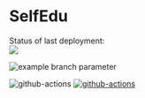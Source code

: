 # SelfEdu

Status of last deployment: <br>
<img src="https://github.com/Masimaka/SelfEdu/workflows/CI/badge.svg?"></br>

![example branch parameter](https://github.com/Masimaka/SelfEdu/workflows/CI/badge.svg?branch=learn)

![github-actions](https://github.com/Masimaka/SelfEdu/workflows/CI/badge.svg?branch=learn/)
[![github-actions](https://github.com/Masimaka/SelfEdu/workflows/CI/badge.svg?branch=learn/github-actions)](https://github.com/Masimaka/SelfEdu/actions/workflows/CI.yml)